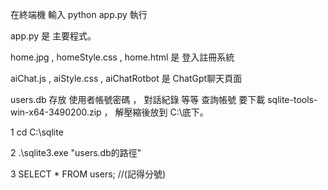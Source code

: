 在終端機 輸入 python app.py 執行

app.py 是 主要程式。

home.jpg , homeStyle.css , home.html 是 登入註冊系統

aiChat.js , aiStyle.css , aiChatRotbot 是 ChatGpt聊天頁面

users.db 存放 使用者帳號密碼 ， 對話紀錄 等等
查詢帳號 要下載 sqlite-tools-win-x64-3490200.zip ， 解壓縮後放到 C:\底下。

1  cd C:\sqlite

2  .\sqlite3.exe "users.db的路徑"

3  SELECT * FROM users; //(記得分號)
